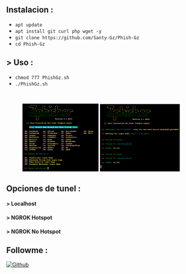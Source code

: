 ## Instalacion :

* `apt update`
* `apt install git curl php wget -y`
* `git clone https://github.com/Santy-Gz/Phish-Gz`
* `cd Phish-Gz`
## > Uso :
* `chmod 777 PhishGz.sh`
* `./PhishGz.sh`

<br>
<p align="center">
<img width="40%" src="https://raw.githubusercontent.com/htr-tech/release-download/master/images/zphisher1.png"/>
<img width="42%" src="https://raw.githubusercontent.com/htr-tech/release-download/master/images/zphisher02.png"/>
</p>

## Opciones de tunel :
#### > Localhost
#### > NGROK Hotspot
#### > NGROK No Hotspot

## Followme :
[![Github](https://img.shields.io/badge/Github-Santy--Gz-aqua?style=for-the-badge&logo=github)](https://github.com/Santy-Gz)

